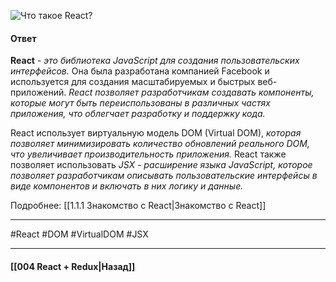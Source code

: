 ![Что такое React?](https://youtu.be/7TvS0iKR3_c?t=638)

#### Ответ

**React** - *это библиотека JavaScript для создания пользовательских интерфейсов.* Она была разработана компанией Facebook и используется для создания масштабируемых и быстрых веб-приложений. *React позволяет разработчикам создавать компоненты, которые могут быть переиспользованы в различных частях приложения, что облегчает разработку и поддержку кода.*

React использует виртуальную модель DOM (Virtual DOM), *которая позволяет минимизировать количество обновлений реального DOM, что увеличивает производительность приложения.* React также позволяет использовать *JSX - расширение языка JavaScript, которое позволяет разработчикам описывать пользовательские интерфейсы в виде компонентов и включать в них логику и данные.*

Подробнее: [[1.1.1 Знакомство с React|Знакомство с React]]

____
#React #DOM #VirtualDOM #JSX

____

#### [[004 React + Redux|Назад]]
